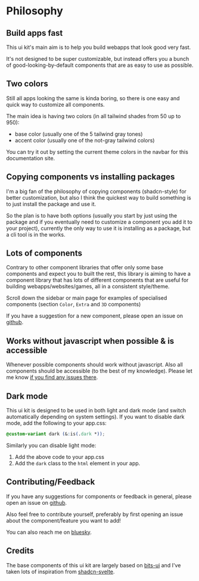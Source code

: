 <script>
	import PublicAlphaAlert from '$lib/site-components/PublicAlphaAlert.svelte';
</script>

# Philosophy

<PublicAlphaAlert />

## Build apps fast

This ui kit's main aim is to help you build webapps that look good very fast.

It's not designed to be super customizable, but instead offers you a
bunch of good-looking-by-default components that are as easy to use as possible.

## Two colors

Still all apps looking the same is kinda boring, so there is one easy and quick way to customize all components.

The main idea is having two colors (in all tailwind shades from 50 up to 950):

- base color (usually one of the 5 tailwind gray tones)
- accent color (usually one of the not-gray tailwind colors)

You can try it out by setting the current theme colors in the navbar for this documentation site.

## Copying components vs installing packages

I'm a big fan of the philosophy of copying components (shadcn-style) for better customization,
but also I think the quickest way to build something is to just install the package and use it.

So the plan is to have both options (usually you start by just using the package and if you
eventually need to customize a component you add it to your project),
currently the only way to use it is installing as a package,
but a cli tool is in the works.

## Lots of components

Contrary to other component libraries that offer only some base components and expect you to built the rest,
this library is aiming to have a component library that has lots of different components that are
useful for building webapps/websites/games, all in a consistent style/theme.

Scroll down the sidebar or main page for examples of specialised components (section `Color`, `Extra` and `3D` components)

If you have a suggestion for a new component, please open an issue on [github](https://github.com/flo-bit/ui-kit/issues).

## Works without javascript when possible & is accessible

Whenever possible components should work without javascript.
Also all components should be accessible (to the best of my knowledge).
Please let me know [if you find any issues there](https://github.com/flo-bit/ui-kit/issues).

## Dark mode

This ui kit is designed to be used in both light and dark mode
(and switch automatically depending on system settings).
If you want to disable dark mode, add the following to your app.css:

```css
@custom-variant dark (&:is(.dark *));
```

Similarly you can disable light mode:

1. Add the above code to your app.css
2. Add the `dark` class to the `html` element in your app.

## Contributing/Feedback

If you have any suggestions for components or feedback in general, please open an issue on [github](https://github.com/flo-bit/ui-kit/issues).

Also feel free to contribute yourself, preferably by first opening an issue about the component/feature you want to add!

You can also reach me on [bluesky](https://bsky.app/profile/flo-bit.dev).

## Credits

The base components of this ui kit are largely based on [bits-ui](https://bits-ui.com/) and I've taken lots of inspiration
from [shadcn-svelte](https://www.shadcn-svelte.com/).
